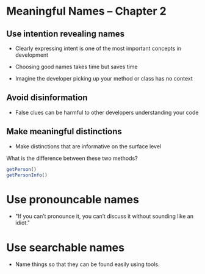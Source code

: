 # Meaningful Names – Chapter 2

## Use intention revealing names

* Clearly expressing intent is one of the most important concepts in development

* Choosing good names takes time but saves time

* Imagine the developer picking up your method or class has no context

## Avoid disinformation

* False clues can be harmful to other developers understanding your code

## Make meaningful distinctions

* Make distinctions that are informative on the surface level

What is the difference between these two methods?

```javascript
getPerson()
getPersonInfo()
```
# Use pronouncable names

* "If you can’t pronounce it, you can’t discuss it without sounding like an idiot."

# Use searchable names

* Name things so that they can be found easily using tools.

